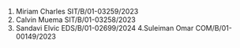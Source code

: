 1. Miriam Charles  SIT/B/01-03259/2023
2. Calvin Muema   SIT/B/01-03258/2023
3. Sandavi Elvic  EDS/B/01-02699/2024
4.Suleiman Omar   COM/B/01-00149/2023
